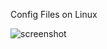 Config Files on Linux

![screenshot](https://raw.githubusercontent.com/Evan-Buss/dotfiles/master/screenshot.png)
